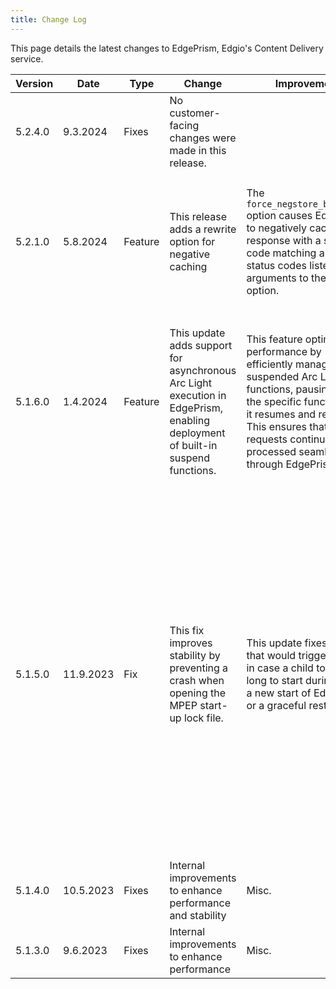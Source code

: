 ```yaml
---
title: Change Log
---
```

This page details the latest changes to EdgePrism, Edgio's Content Delivery service.

|Version |Date |Type |Change |Improvement |Details |Category|
|---|---|---|---|---|---|---|
|5.2.4.0|9.3.2024|Fixes|No customer-facing changes were made in this release.||Internal fixes and performance improvements||
|5.2.1.0|5.8.2024|Feature|This release adds a rewrite option for negative caching|The `force_negstore_by_status` option causes EdgePrism to negatively cache any response with a status code matching any of the status codes listed as arguments to the rewrite option.| The expected use case for this option is to enable negative caching for temporary responses in order to work around quirky origin servers.|Caching|
|5.1.6.0 |1.4.2024 |Feature |This update adds support for asynchronous Arc Light execution in EdgePrism, enabling deployment of built-in suspend functions. |This feature optimizes performance by efficiently managing suspended Arc Light functions, pausing only the specific function until it resumes and returns. This ensures that other requests continue to be processed seamlessly through EdgePrism. |Asynchronous Arc Light execution does not affect other requests handled by EdgePrism. Use cases include user validation, real-time key value queries, and more. |Asynchronous Arc Light|
|5.1.5.0 |11.9.2023 |Fix |This fix improves stability by preventing a crash when opening the MPEP start-up lock file. |This update fixes a bug that would trigger a crash in case a child took too long to start during either a new start of EdgePrism or a graceful restart. |With the implemented fix, instead of the parent process pausing for a second, it waits for a signal from the child process. This signal indicates that the child process has finished setting up its shared state. Only then does the parent process proceed to start the next child. However, this fix is not enabled by default.|MPEP|
|5.1.4.0 |10.5.2023 |Fixes |Internal improvements to enhance performance and stability |Misc.|
|5.1.3.0 |9.6.2023 |Fixes |Internal improvements to enhance performance |Misc.|
